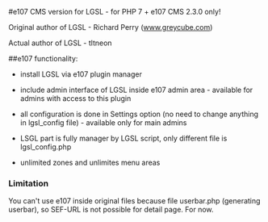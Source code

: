 
#e107 CMS version for LGSL - for PHP 7 + e107 CMS 2.3.0 only! 
 

Original author of LGSL - Richard Perry (www.greycube.com)

Actual author of LGSL - tltneon 


##e107 functionality:

- install LGSL via e107 plugin manager

- include admin interface of LGSL inside e107 admin area - available for admins with access to this plugin

- all configuration is done in Settings option (no need to change anything in lgsl_config file) - available only for main admins

- LSGL part is fully manager by LGSL script, only different file is lgsl_config.php

- unlimited zones and unlimites menu areas


### Limitation

You can't use e107 inside original files because file userbar.php (generating userbar), so SEF-URL is not possible for detail page. For now.  

